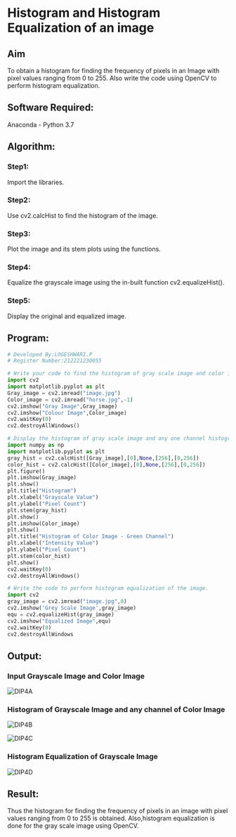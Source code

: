 # Histogram and Histogram Equalization of an image
## Aim
To obtain a histogram for finding the frequency of pixels in an Image with pixel values ranging from 0 to 255. Also write the code using OpenCV to perform histogram equalization.

## Software Required:
Anaconda - Python 3.7

## Algorithm:
### Step1:
Import the libraries.

### Step2:
Use cv2.calcHist to find the histogram of the image.

### Step3:
Plot the image and its stem plots using the functions.

### Step4:
Equalize the grayscale image using the in-built function cv2.equalizeHist().

### Step5:
Display the original and equalized image.

## Program:
```python
# Developed By:LOGESHWARI.P
# Register Number:212221230055

# Write your code to find the histogram of gray scale image and color image channels.
import cv2
import matplotlib.pyplot as plt
Gray_image = cv2.imread("image.jpg")
Color_image = cv2.imread("horse.jpg",-1)
cv2.imshow("Gray Image",Gray_image)
cv2.imshow("Colour Image",Color_image)
cv2.waitKey(0)
cv2.destroyAllWindows()

# Display the histogram of gray scale image and any one channel histogram from color image
import numpy as np
import matplotlib.pyplot as plt
gray_hist = cv2.calcHist([Gray_image],[0],None,[256],[0,256])
color_hist = cv2.calcHist([Color_image],[0],None,[256],[0,256])
plt.figure()
plt.imshow(Gray_image)
plt.show()
plt.title("Histogram")
plt.xlabel("Grayscale Value")
plt.ylabel("Pixel Count")
plt.stem(gray_hist)
plt.show()
plt.imshow(Color_image)
plt.show()
plt.title("Histogram of Color Image - Green Channel")
plt.xlabel("Intensity Value")
plt.ylabel("Pixel Count")
plt.stem(color_hist)
plt.show()
cv2.waitKey(0)
cv2.destroyAllWindows()

# Write the code to perform histogram equalization of the image. 
import cv2
gray_image = cv2.imread("image.jpg",0)
cv2.imshow('Grey Scale Image',gray_image)
equ = cv2.equalizeHist(gray_image)
cv2.imshow("Equalized Image",equ)
cv2.waitKey(0)
cv2.destroyAllWindows 

```
## Output:
### Input Grayscale Image and Color Image
![DIP4A](https://user-images.githubusercontent.com/94211349/230021918-fbee49ba-0815-44bb-92ff-9b04741e84ef.png)

### Histogram of Grayscale Image and any channel of Color Image
![DIP4B](https://user-images.githubusercontent.com/94211349/230021981-19cf3346-a60f-4a01-b6b7-13577c542ac5.png)

![DIP4C](https://user-images.githubusercontent.com/94211349/230022029-61e388a1-0d15-4280-94e9-ffee29cd8ecf.png)


### Histogram Equalization of Grayscale Image
![DIP4D](https://user-images.githubusercontent.com/94211349/230022076-f4bf8f27-9952-450b-8ab8-74ac948c7a9c.png)


## Result: 
Thus the histogram for finding the frequency of pixels in an image with pixel values ranging from 0 to 255 is obtained. Also,histogram equalization is done for the gray scale image using OpenCV.
